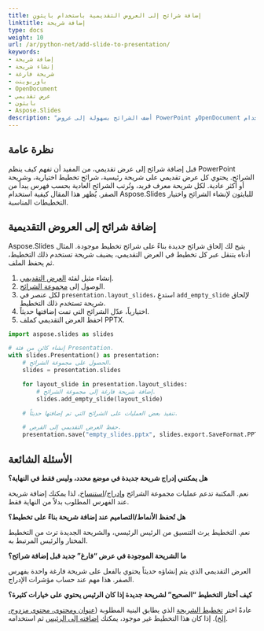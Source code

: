 ```yaml
---
title: إضافة شرائح إلى العروض التقديمية باستخدام بايثون
linktitle: إضافة شريحة
type: docs
weight: 10
url: /ar/python-net/add-slide-to-presentation/
keywords:
- إضافة شريحة
- إنشاء شريحة
- شريحة فارغة
- باوربوينت
- OpenDocument
- عرض تقديمي
- بايثون
- Aspose.Slides
description: "أضف الشرائح بسهولة إلى عروض PowerPoint وOpenDocument الخاصة بك باستخدام Aspose.Slides للبايثون عبر .NET — إدراج شرائح سلس وفعّال في ثوانٍ."
---
```


## **نظرة عامة**

قبل إضافة شرائح إلى عرض تقديمي، من المفيد أن تفهم كيف ينظم PowerPoint الشرائح. يحتوي كل عرض تقديمي على شريحة رئيسية، شرائح تخطيط اختيارية، وشريحة أو أكثر عادية. لكل شريحة معرف فريد، وتُرتب الشرائح العادية بحسب فهرس يبدأ من الصفر. يُظهر هذا المقال كيفية استخدام Aspose.Slides للبايثون لإنشاء الشرائح واختيار التخطيطات المناسبة.

## **إضافة شرائح إلى العروض التقديمية**

Aspose.Slides يتيح لك إلحاق شرائح جديدة بناءً على شرائح تخطيط موجودة. المثال أدناه يتنقل عبر كل تخطيط في العرض التقديمي، يضيف شريحة تستخدم ذلك التخطيط، ثم يحفظ الملف.

1. إنشاء مثيل لفئة [العرض التقديمي](https://reference.aspose.com/slides/python-net/aspose.slides/presentation/).
2. الوصول إلى [مجموعة الشرائح](https://reference.aspose.com/slides/python-net/aspose.slides/slidecollection/).
3. لكل عنصر في `presentation.layout_slides`، استدعِ `add_empty_slide` لإلحاق شريحة تستخدم ذلك التخطيط.
4. اختيارياً، عدّل الشرائح التي تمت إضافتها حديثاً.
5. احفظ العرض التقديمي كملف PPTX.

```py
import aspose.slides as slides

# إنشاء كائن من فئة Presentation.
with slides.Presentation() as presentation:
    # الحصول على مجموعة الشرائح.
    slides = presentation.slides

    for layout_slide in presentation.layout_slides:
        # إضافة شريحة فارغة إلى مجموعة الشرائح.
        slides.add_empty_slide(layout_slide)

    # تنفيذ بعض العمليات على الشرائح التي تم إضافتها حديثاً.

    # حفظ العرض التقديمي إلى القرص.
    presentation.save("empty_slides.pptx", slides.export.SaveFormat.PPTX)
```

## **الأسئلة الشائعة**

**هل يمكنني إدراج شريحة جديدة في موضع محدد، وليس فقط في النهاية؟**

نعم. المكتبة تدعم عمليات مجموعة الشرائح و[إدراج](https://reference.aspose.com/slides/python-net/aspose.slides/slidecollection/insert_empty_slide/)/[استنساخ](https://reference.aspose.com/slides/python-net/aspose.slides/slidecollection/insert_clone/)، لذا يمكنك إضافة شريحة عند الفهرس المطلوب بدلاً من النهاية فقط.

**هل تُحفظ الأنماط/التصاميم عند إضافة شريحة بناءً على تخطيط؟**

نعم. التخطيط يرث التنسيق من الرئيس الرئيسي، والشريحة الجديدة ترث من التخطيط المختار والرئيس المرتبط به.

**ما الشريحة الموجودة في عرض “فارغ” جديد قبل إضافة شرائح؟**

العرض التقديمي الذي يتم إنشاؤه حديثاً يحتوي بالفعل على شريحة فارغة واحدة بفهرس الصفر. هذا مهم عند حساب مؤشرات الإدراج.

**كيف أختار التخطيط “الصحيح” لشريحة جديدة إذا كان الرئيس يحتوي على خيارات كثيرة؟**

عادةً اختر [تخطيط الشريحة](https://reference.aspose.com/slides/python-net/aspose.slides/layoutslide/) الذي يطابق البنية المطلوبة ([عنوان ومحتوى، محتوى مزدوج، إلخ](https://reference.aspose.com/slides/python-net/aspose.slides/slidelayouttype/)). إذا كان هذا التخطيط غير موجود، يمكنك [إضافته إلى الرئيس](/slides/ar/python-net/slide-layout/) ثم استخدامه.